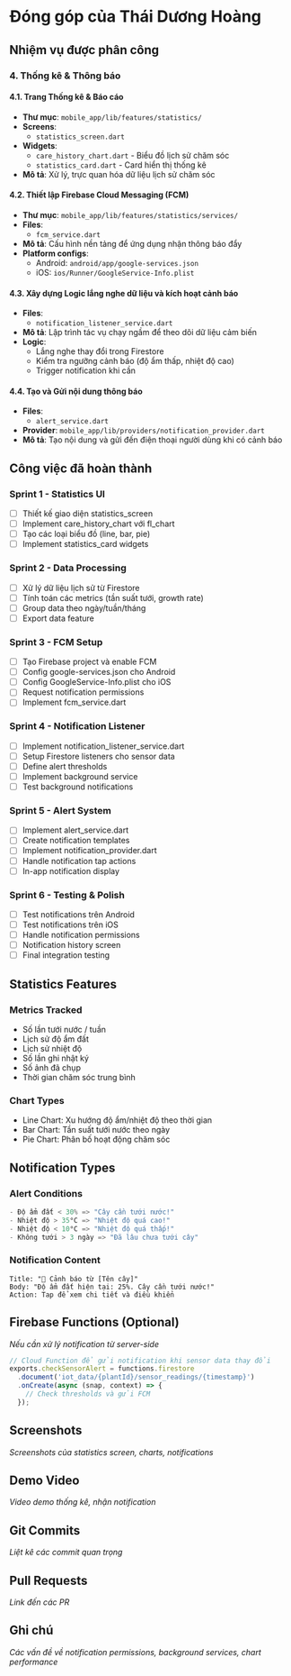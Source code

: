 # Đóng góp của Thái Dương Hoàng

## Nhiệm vụ được phân công

### 4. Thống kê & Thông báo

#### 4.1. Trang Thống kê & Báo cáo
- **Thư mục**: `mobile_app/lib/features/statistics/`
- **Screens**:
  - `statistics_screen.dart`
- **Widgets**:
  - `care_history_chart.dart` - Biểu đồ lịch sử chăm sóc
  - `statistics_card.dart` - Card hiển thị thống kê
- **Mô tả**: Xử lý, trực quan hóa dữ liệu lịch sử chăm sóc

#### 4.2. Thiết lập Firebase Cloud Messaging (FCM)
- **Thư mục**: `mobile_app/lib/features/statistics/services/`
- **Files**:
  - `fcm_service.dart`
- **Mô tả**: Cấu hình nền tảng để ứng dụng nhận thông báo đẩy
- **Platform configs**:
  - Android: `android/app/google-services.json`
  - iOS: `ios/Runner/GoogleService-Info.plist`

#### 4.3. Xây dựng Logic lắng nghe dữ liệu và kích hoạt cảnh báo
- **Files**:
  - `notification_listener_service.dart`
- **Mô tả**: Lập trình tác vụ chạy ngầm để theo dõi dữ liệu cảm biến
- **Logic**:
  - Lắng nghe thay đổi trong Firestore
  - Kiểm tra ngưỡng cảnh báo (độ ẩm thấp, nhiệt độ cao)
  - Trigger notification khi cần

#### 4.4. Tạo và Gửi nội dung thông báo
- **Files**:
  - `alert_service.dart`
- **Provider**: `mobile_app/lib/providers/notification_provider.dart`
- **Mô tả**: Tạo nội dung và gửi đến điện thoại người dùng khi có cảnh báo

## Công việc đã hoàn thành

### Sprint 1 - Statistics UI
- [ ] Thiết kế giao diện statistics_screen
- [ ] Implement care_history_chart với fl_chart
- [ ] Tạo các loại biểu đồ (line, bar, pie)
- [ ] Implement statistics_card widgets

### Sprint 2 - Data Processing
- [ ] Xử lý dữ liệu lịch sử từ Firestore
- [ ] Tính toán các metrics (tần suất tưới, growth rate)
- [ ] Group data theo ngày/tuần/tháng
- [ ] Export data feature

### Sprint 3 - FCM Setup
- [ ] Tạo Firebase project và enable FCM
- [ ] Config google-services.json cho Android
- [ ] Config GoogleService-Info.plist cho iOS
- [ ] Request notification permissions
- [ ] Implement fcm_service.dart

### Sprint 4 - Notification Listener
- [ ] Implement notification_listener_service.dart
- [ ] Setup Firestore listeners cho sensor data
- [ ] Define alert thresholds
- [ ] Implement background service
- [ ] Test background notifications

### Sprint 5 - Alert System
- [ ] Implement alert_service.dart
- [ ] Create notification templates
- [ ] Implement notification_provider.dart
- [ ] Handle notification tap actions
- [ ] In-app notification display

### Sprint 6 - Testing & Polish
- [ ] Test notifications trên Android
- [ ] Test notifications trên iOS
- [ ] Handle notification permissions
- [ ] Notification history screen
- [ ] Final integration testing

## Statistics Features

### Metrics Tracked
- Số lần tưới nước / tuần
- Lịch sử độ ẩm đất
- Lịch sử nhiệt độ
- Số lần ghi nhật ký
- Số ảnh đã chụp
- Thời gian chăm sóc trung bình

### Chart Types
- Line Chart: Xu hướng độ ẩm/nhiệt độ theo thời gian
- Bar Chart: Tần suất tưới nước theo ngày
- Pie Chart: Phân bố hoạt động chăm sóc

## Notification Types

### Alert Conditions
```dart
- Độ ẩm đất < 30% => "Cây cần tưới nước!"
- Nhiệt độ > 35°C => "Nhiệt độ quá cao!"
- Nhiệt độ < 10°C => "Nhiệt độ quá thấp!"
- Không tưới > 3 ngày => "Đã lâu chưa tưới cây"
```

### Notification Content
```
Title: "🌱 Cảnh báo từ [Tên cây]"
Body: "Độ ẩm đất hiện tại: 25%. Cây cần tưới nước!"
Action: Tap để xem chi tiết và điều khiển
```

## Firebase Functions (Optional)

_Nếu cần xử lý notification từ server-side_

```javascript
// Cloud Function để gửi notification khi sensor data thay đổi
exports.checkSensorAlert = functions.firestore
  .document('iot_data/{plantId}/sensor_readings/{timestamp}')
  .onCreate(async (snap, context) => {
    // Check thresholds và gửi FCM
  });
```

## Screenshots

_Screenshots của statistics screen, charts, notifications_

## Demo Video

_Video demo thống kê, nhận notification_

## Git Commits

_Liệt kê các commit quan trọng_

## Pull Requests

_Link đến các PR_

## Ghi chú

_Các vấn đề về notification permissions, background services, chart performance_








